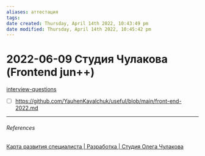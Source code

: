 ```yaml
---
aliases: аттестация
tags: 
date created: Thursday, April 14th 2022, 10:43:49 pm
date modified: Thursday, April 14th 2022, 10:45:42 pm
---
```


# 2022-06-09 Студия Чулакова (Frontend jun++)


[interview-questions](https://github.com/YauhenKavalchuk/interview-questions)
- [ ] https://github.com/YauhenKavalchuk/useful/blob/main/front-end-2022.md
---

###### References

[Карта развития специалиста | Разработка | Студия Олега Чулакова](https://docs.google.com/spreadsheets/d/1O8ojpo4pXYVH4dgHoQ2N_UivUgAuQ89ao0zJtGfBFBg/edit#gid=653235387)
